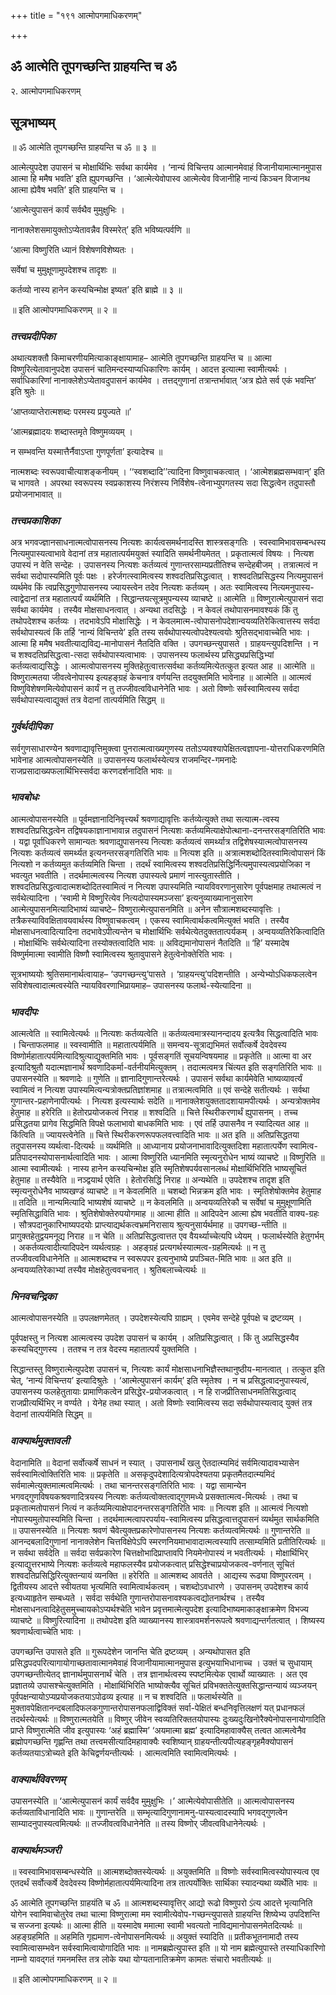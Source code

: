 +++
title = "१९१ आत्मोपगमाधिकरणम्"

+++


## ॐ आत्मेति तूपगच्छन्ति ग्राहयन्ति च ॐ

२. आत्मोपगमाधिकरणम्

## **सूत्रभाष्यम्**

॥ ॐ आत्मेति तूपगच्छन्ति ग्राहयन्ति च ॐ ॥ ३ ॥

आत्मेत्युपदेश उपासनं च मोक्षार्थिभिः सर्वथा कार्यमेव । ‘नान्यं विचिन्तय आत्मानमेवाहं विजानीयामात्मानमुपास आत्मा हि ममैष भवति’ इति ह्युपगच्छन्ति । ‘आत्मेत्येवोपास्व आत्मेत्येव विजानीहि नान्यं किञ्चन विजानथ आत्मा ह्येवैष भवति’ इति ग्राहयन्ति च ।

‘आत्मेत्युपासनं कार्यं सर्वथैव मुमुक्षुभिः ।

नानाक्लेशसमायुक्तोऽप्येतावन्नैव विस्मरेत्’ इति भविष्यत्पर्वणि ॥

‘आत्मा विष्णुरिति ध्यानं विशेषणविशेष्यतः ।

सर्वेषां च मुमुक्षूणामुपदेशश्च तादृशः ॥

कर्तव्यो नास्य हानेन कस्यचिन्मोक्ष इष्यत’ इति ब्राह्मे ॥ ३ ॥

॥ इति आत्मोपगमाधिकरणम् ॥ २ ॥

### ***तत्त्वप्रदीपिका***

अथात्यशक्तौ किमाचरणीयमित्याकाङ्क्षायामाह– आत्मेति तूपगच्छन्ति ग्राहयन्ति च ॥ आत्मा विष्णुरित्येतावानुपदेश उपासनं चातिमन्दस्याप्यधिकारिणः कार्यम् । आदत्त इत्यात्मा स्वामीत्यर्थः । सर्वाधिकारिणां नानाक्लेशेऽप्येतावदुपासनं कार्यमेव । तत्तद्गुणानां तत्रान्तर्भावात् ‘अत्र ह्येते सर्व एकं भवन्ति’ इति श्रुतेः ॥

‘आप्तव्याप्तेरात्मशब्दः परमस्य प्रयुज्यते ॥’

‘आत्मब्रह्मादयः शब्दास्तमृते विष्णुमव्ययम् ।

न सम्भवन्ति यस्मात्तैर्नैवाऽप्ता गुणपूर्णता’ इत्यादेश्च ॥

नात्मशब्दः स्वरूपवाचीत्याशङ्कनीयम् । ‘‘स्वशब्दादि’’त्यादिना विष्णुवाचकत्वात् । ‘आत्मेशब्रह्मसम्भवान्’ इति च भागवते । अपरथा स्वरूपस्य स्वप्रकाशस्य निरंशस्य निर्विशेष-त्वेनाभ्युपगतस्य सदा सिद्धत्वेन तदुपास्तौ प्रयोजनाभावात् ॥

### ***तत्त्वप्रकाशिका***

अत्र भगवज्ज्ञानसाधनात्मत्वोपासनस्य नित्यशः कार्यत्वसमर्थनादस्ति शास्त्रसङ्गतिः । स्वस्वामिभावसम्बन्धस्य नित्यमुपास्यत्वाभावे वेदानां तत्र महातात्पर्यमयुक्तं स्यादिति समर्थनीयमेतत् । प्रकृतात्मत्वं विषयः । नित्यश उपास्यं न वेति सन्देहः । उपासनस्य नित्यशः कर्तव्यत्वं गुणान्तरसाम्यप्रतीतिश्च सन्देहबीजम् । तत्रात्मत्वं न सर्वथा सदोपास्यमिति पूर्वः पक्षः । हरेर्जगत्स्वामित्वस्य शश्वदतिप्रसिद्धत्वात् । शश्वदतिप्रसिद्धस्य नित्यमुपासनं व्यर्थमेव किं त्वप्रसिद्धगुणोपासनस्य ज्यायस्त्वेन तदेव नित्यशः कर्तव्यम् । अतः स्वामित्वस्य नित्यमनुपास्य-त्वाद्वेदानां तत्र महातात्पर्यं व्यर्थमिति । सिद्धान्तयत्सूत्रमुपन्यस्य व्याचष्टे ॥ आत्मेति ॥ विष्णुरात्मेत्युपासनं सदा सर्वथा कार्यमेव । तस्यैव मोक्षसाधनत्वात् । अन्यथा तदसिद्धेः । न केवलं तथोपासनमावश्यकं किं तु तथोपदेशश्च कर्तव्यः । तदभावेऽपि मोक्षासिद्धेः । न केवलमात्म-त्वोपासनोपदेशान्वयव्यतिरेकित्वात्तस्य सर्वदा सर्वथोपास्यत्वं किं तर्हि ‘नान्यं विचिन्तये’ इति तस्य सर्वथोपास्यत्वोपदेश्यत्वयोः श्रुतिसद्भावाच्चेति भावः । आत्मा हि ममैष भवतीत्याद्यविद्य-मानोपासनं नैतदिति वक्ति । उपगच्छन्त्युपासते । ग्राहयन्त्युपदिशन्ति । न च शश्वदतिप्रसिद्धत्वा-त्सदा सर्वथोपास्यत्वाभावः । उपासनस्य फलार्थस्य प्रसिद्ध्यप्रसिद्धिभ्यां कर्तव्यत्वाद्यसिद्धेः । आत्मत्वोपासनस्य मुक्तिहेतुत्वात्तत्सर्वथा कर्तव्यमित्येतत्कुत इत्यत आह ॥ आत्मेति ॥ विष्णुरात्मतया जीवत्वेनोपास्य इत्यहङ्ग्रहं केचनात्र वर्णयन्ति तदयुक्तमिति भावेनाह ॥ आत्मेति ॥ आत्मत्वं विष्णुविशेषणमित्येवोपासनं कार्यं न तु तज्जीवत्वविधानेनेति भावः । अतो विष्णोः सर्वस्वामित्वस्य सर्वदा सर्वथोपास्यत्वाद्युक्तं तत्र वेदानां तात्पर्यमिति सिद्धम् ॥

### ***गुर्वर्थदीपिका***

सर्वगुणसाधारण्येन श्रवणाद्यावृत्तिमुक्त्वा पुनरात्मत्वाख्यगुणस्य ततोऽप्यवश्यापेक्षितत्वज्ञापना-योत्तराधिकरणमिति भावेनाह आत्मत्वोपासनस्येति ॥ उपासनस्य फलार्थस्येत्यत्र राजमन्दिर-गमनादेः राजप्रसादाख्यफलार्थिभिस्सर्वदा करणदर्शनादिति भावः ॥

### ***भावबोधः***

आत्मत्वोपासनस्येति ॥ पूर्वमज्ञानादिनिवृत्त्यर्थं श्रवणाद्यावृत्तिः कर्तव्येत्युक्ते तथा सत्यात्म-त्वस्य शश्वदतिप्रसिद्धत्वेन तद्विषयकाज्ञानाभावान्न तदुपासनं नित्यशः कर्तव्यमित्याक्षेपोत्थाना-दनन्तरसङ्गतिरिति भावः । यद्वा पूर्वाधिकरणे सामान्यतः श्रवणाद्युपासनस्य नित्यशः कर्तव्यत्वं समर्थ्यात्र तद्विशेषस्यात्मत्वोपासनस्य नित्यशः कर्तव्यत्वं समर्थ्यत इत्यनन्तरसङ्गतिरिति भावः ॥ नित्यश इति ॥ अत्रात्मशब्दोदितस्वामित्वोपासनं किं नित्यशो न कर्तव्यमुत कर्तव्यमिति चिन्ता । तदर्थं स्वामित्वस्य शश्वदतिप्रसिद्धिर्नित्यमुपास्यत्वप्रयोजिका न भवत्युत भवतीति । तदर्थमात्मत्वस्य नित्यश उपास्यत्वे प्रमाणं नास्त्युतास्तीति । शश्वदतिप्रसिद्धत्वादात्मशब्दोदितस्वामित्वं न नित्यश उपास्यमिति न्यायविवरणानुसारेण पूर्वपक्षमाह तथात्मत्वं न सर्वथेत्यादिना । ‘स्वामी मे विष्णुरित्येव नित्यदोपास्यमञ्जसा’ इत्यनुव्याख्यानानुसारेण आत्मेत्युपासनमित्यादिभाष्यं व्याचष्टे– विष्णुरात्मेत्युपासनमिति ॥ अनेन सौत्रात्मशब्दस्यावृत्तिः । तत्रैकस्याविवक्षितावयवार्थस्य विष्णुवाचकत्वम् । एकस्य स्वामित्वार्थकत्वमित्युक्तं भवति । तस्यैव मोक्षसाधनत्वादित्यादिना तदभावेऽपीत्यन्तेन च मोक्षार्थिभिः सर्वथेत्येतदुक्ततात्पर्यकम् । अन्वयव्यतिरेकित्वादिति । मोक्षार्थिभिः सर्वथेत्यादिना तस्योक्तत्वादिति भावः ॥ अविद्यमानोपासनं नैतदिति ॥ ‘हि’ यस्मादेष विष्णुर्ममात्मा स्वामीति विष्णौ स्वामित्वस्य श्रुतावुपासने हेतुत्वेनोक्तेरिति भावः ।

सूत्रभाष्ययोः श्रुतिसमानार्थत्वायाह– ‘उपगच्छन्त्यु’पासते । ‘ग्राहयन्त्यु’पदिशन्तीति । अन्येभ्योऽधिकफलत्वेन सविशेषत्वादात्मत्वस्येति न्यायविवरणाभिप्रायमाह– उपासनस्य फलार्थ-स्येत्यादिना ॥

### ***भावदीपः***

आत्मत्वेति ॥ स्वामित्वेत्यर्थः ॥ नित्यशः कर्तव्यत्वेति ॥ कर्तव्यत्वमात्रस्यानन्दादय इत्यत्रैव सिद्धत्वादिति भावः । चिन्ताफलमाह ॥ स्वस्वामीति ॥ महातात्पर्यमिति ॥ समन्वय-सूत्राद्यभिमतं सर्वोत्कर्षे देवदेवस्य विष्णोर्महातात्पर्यमित्यादिश्रुत्याद्युक्तमिति भावः । पूर्वसङ्गतिं सूचयन्विषयमाह ॥ प्रकृतेति ॥ आत्मा वा अर इत्यादिश्रुतौ यदात्मज्ञानार्थं श्रवणादिकर्मा-वर्तनीयमित्युक्तम् । तदात्मत्वमत्र चिंत्यत इति सङ्गतिरिति भावः ॥ उपासनस्येति ॥ श्रवणादेः ॥ गुणेति ॥ ज्ञानादिगुणान्तरेत्यर्थः । उपासनं सर्वथा कार्यमेवेति भाष्यव्यावर्त्यं स्वामित्वं न नित्यश उपास्यमित्यन्यत्रोक्तप्रतिज्ञांशमाह ॥ तत्रात्मत्वमिति ॥ एवं सन्देहे सतीत्यर्थः । सर्वथा गुणान्तर-प्रहाणेनापीत्यर्थः । नित्यश इत्यस्यार्थः सदेति ॥ नानाक्लेशयुक्ततादशायामपीत्यर्थः । अन्यत्रोक्तमेव हेतुमाह ॥ हरेरिति ॥ हेतोरप्रयोजकत्वं निराह ॥ शश्वदिति ॥ चित्ते स्थिरीकरणार्थं ह्युपासनम् । तच्च प्रसिद्धतया प्रागेव सिद्धमिति विपक्षे फलाभावो बाधकमिति भावः । एवं तर्हि उपासनैव न स्यादित्यत आह ॥ किंत्विति ॥ ज्यायस्त्वेनेति ॥ चित्ते स्थिरीकरणरूपफलवत्त्वादिति भावः ॥ अत इति ॥ अतिप्रसिद्धतया तदुपासनस्य व्यर्थत्वा-दित्यर्थः ॥ व्यर्थमिति ॥ आध्यानाय प्रयोजनाभावादित्युक्तदिशा महातात्पर्येण स्वामित्व-प्रतिपादनस्योपासनार्थत्वादिति भावः । आत्मा विष्णुरिति ध्यानमिति स्मृत्यनुरोधेन भाष्यं व्याचष्टे ॥ विष्णुरिति ॥ आत्मा स्वामीत्यर्थः । नास्य हानेन कस्यचिन्मोक्ष इति स्मृतिशेषपर्यवसानलब्धं मोक्षार्थिभिरिति भाष्यसूचितं हेतुमाह ॥ तस्यैवेति ॥ नञ्द्वयार्थ एवेति । हेतोरसिद्धिं निराह ॥ अन्यथेति ॥ उपदेशश्च तादृश इति स्मृत्यनुरोधेनैव भाष्यखण्डं व्याचष्टे ॥ न केवलमिति ॥ चशब्दो भिन्नक्रम इति भावः । स्मृतिशेषोक्तमेव हेतुमाह ॥ तदिति ॥ नान्यमित्यादि भाष्यशेषं व्याचष्टे ॥ न केवलमिति ॥ अन्वयव्यतिरेकौ च सर्वेषां च मुमुक्षूणामिति स्मृतिसिद्धाविति भावः । श्रुतिशेषोक्तेरुपयोगमाह ॥ आत्मा हीति ॥ आदिपदेन आत्मा ह्येष भवतीति वाक्य-ग्रहः । सौत्रपदानुकारिभाष्यपदयोः प्राप्त्याद्यर्थकत्वभ्रमनिरासाय श्रुत्यनुसार्यर्थमाह ॥ उपगच्छ-न्तीति ॥ प्रागुक्तहेतुद्वयमनूद्य निराह ॥ न चेति ॥ अतिप्रसिद्धत्वात्तत एव वैयर्थ्याच्चेत्यपि ध्येयम् । फलार्थस्येति हेतुगर्भम् । अकर्तव्यत्वादीत्यादिपदेन व्यर्थत्वग्रहः । अहङ्ग्रहं प्रत्यगर्थस्यात्मत्व-ग्रहमित्यर्थः ॥ न तु तज्जीवत्वविधानेनेति ॥ आत्मशब्दश्च न स्वरूपपर इत्यनुभाष्ये प्रपञ्चित-मिति भावः ॥ अत इति ॥ अन्वयव्यतिरेकाभ्यां तस्यैव मोक्षहेतुत्ववचनात् । श्रुतिबलाच्चेत्यर्थः ॥

### ***भिनवचन्द्रिका***

आत्मत्वोपासनस्येति ॥ उपलक्षणमेतत् । उपदेशस्येत्यपि ग्राह्यम् । एवमेव सन्देहे पूर्वपक्षे च द्रष्टव्यम् ।

पूर्वपक्षस्तु न नित्यश आत्मत्वस्य उपदेश उपासनं च कार्यम् । अतिप्रसिद्धत्वात् । किं तु अप्रसिद्धस्यैव कस्यचिद्गुणस्य । ततश्च न तत्र वेदस्य महातात्पर्यं युक्तमिति ।

सिद्धान्तस्तु विष्णुरात्मेत्युपदेश उपासनं च, नित्यशः कार्यं मोक्षसाधनाभिज्ञैस्तथानुष्ठीय-मानत्वात् । तत्कुत इति चेत्, ‘नान्यं विचिन्तय’ इत्यादिश्रुतेः । ‘आत्मेत्युपासनं कार्यम्’ इति स्मृतेश्व । न च प्रसिद्धत्वादनुपास्यत्वं, उपासनस्य फलहेतुतायाः प्रामाणिकत्वेन प्रसिद्धेर-प्रयोजकत्वात् । न हि राजप्रीतिसाधनमतिसिद्धत्वाद् राजप्रीत्यर्थिभिर् न वर्ण्यते । येनेह तथा स्यात् । अतो विष्णोः स्वामित्वस्य सदा सर्वथोपास्यत्वाद् युक्तं तत्र वेदानां तात्पर्यमिति सिद्धम् ॥

### ***वाक्यार्थमुक्तावली***

वेदानामिति ॥ वेदानां सर्वोत्कर्षे साधनं न स्यात् । उपासनार्थं खलु ऐतदात्म्यमिदं सर्वमित्यादावभ्यासेन सर्वस्वामित्वोक्तिरिति भावः ॥ प्रकृतेति ॥ असकृदुपदेशादित्यत्रोपदेश्यतया प्रकृतमैतदात्म्यमिदं सर्वमात्मेत्युक्तमात्मत्वमित्यर्थः । तथा चानन्तरसङ्गतिरिति भावः । यद्वा सामान्येन भगवद्गुणविषयकश्रवणादित्रयस्य नित्यशः कर्तव्यत्वोक्तत्वाद्गुणमध्ये प्रसक्तात्मत्व-मित्यर्थः । तथा च प्रकृतात्मतोपासनं नित्यं न कर्तव्यमित्याक्षेपादनन्तरसङ्गतिरिति भावः ॥ नित्यश इति ॥ आत्मत्वं नित्यशो नोपास्यमुतोपास्यमिति चिन्ता । तदर्थमात्मत्वापरपर्याय-स्वामित्वस्य प्रसिद्धत्वात्तदुपासनं व्यर्थमुत सार्थकमिति ॥ उपासनस्येति ॥ नित्यशः श्रवणं चैवेत्युक्तप्रकारेणोपासनस्य नित्यशः कर्तव्यत्वमित्यर्थः ॥ गुणान्तरेति ॥ आनन्दबलादिगुणानां नानाक्लेशेन चित्तविक्षेपेऽपि स्मरणनियमाभावादात्मत्वस्यापि तत्साम्यमिति प्रतीतिरित्यर्थः ॥ न सर्वथा सर्वदेति ॥ सर्वदा सर्वप्रकारेण चित्तक्षोभादिप्राप्तावपि नियमेनोपास्यं न भवतीत्यर्थः । मोक्षार्थिभिर् इत्याद्युत्तरभाष्ये नित्यशः कर्तव्यत्वे महाफलस्यैव प्रयोजकत्वात् प्रसिद्धेश्चाप्रयोजकत्व-वर्णनात् सूचितं शश्वदतिप्रसिद्धिरित्युक्तन्यायं व्यनक्ति ॥ हरेरिति ॥ आत्मशब्द आवर्तते । आद्यस्य रूढ्या विष्णुपरत्वम् । द्वितीयस्य आदत्ते स्वीयतया भृत्यमिति स्वामित्वार्थकत्वम् । चशब्दोऽवधारणे । उपासनम् उपदेशश्च कार्य इत्यध्याहृतेन सम्बध्यते । सर्वदा सर्वथेति गुणान्तरोपासनावश्यकत्वद्योतनार्थश्च । तस्यैव मोक्षसाधनत्वादिहेतुसमुच्चायकोऽप्यर्थश्चेति भावेन प्रवृत्तमात्मेत्युपदेश इत्यादिभाष्यमाकाङ्क्षाक्रमेण विभज्य व्याचष्टे ॥ विष्णुरित्यादिना ॥ तथोपदेश इति व्याख्यानस्य शास्त्रावमर्शनरूपत्वे श्रवणाद्यन्तर्गतत्वात् । शिष्यस्य श्रवणार्थत्वाच्चेति भावः ।

उपगच्छन्ति उपासते इति ॥ गुरूपदेशेन जानन्ति चेति द्रष्टव्यम् । अन्यथोपासत इति प्रसिद्धपदपरित्यागायोगाच्छतावात्मानमेवाहं विजानीयामात्मानमुपास इत्युभयाभिधानाच्च । उक्तं च सुधायाम् उपगच्छन्तीत्येतद् ज्ञानार्थमुपासनार्थं चेति । तत्र ज्ञानार्थत्वस्य स्पष्टमित्येक एवार्थो व्याख्यातः । अत एव प्रज्ञातव्ये उपासश्चेत्युक्तमिति । मोक्षार्थिभिरिति भाष्योक्त्यैव सूचितं प्रविभक्ततेत्युक्तसिद्धान्तन्यायं व्यञ्जयन् पूर्वपक्षन्यायोऽप्यप्रयोजकतयाऽपोढव्य इत्याह ॥ न च शश्वदिति ॥ फलार्थस्येति ॥ मुक्तावपेक्षितानन्दबलादिफलकगुणान्तरोपासनफलाद्विविक्तं सर्वा-पेक्षितं बन्धनिवृत्तिलक्षणं यत् प्रधानफलं तदर्थस्येत्यर्थः ॥ विष्णुरात्मतयेति ॥ विष्णुर् जीवेन स्वव्यतिरिक्ततयोपास्यः दुःख्यदुःखिनोरैक्येनोपासनायोगादिति प्राप्ते विष्णुरात्मेति जीव इत्युपास्यः ‘अहं ब्रह्मास्मि’ ‘अयमात्मा ब्रह्म’ इत्यादिमहावाक्यैस् तत्वत आत्मत्वेनैव ब्रह्मोपगच्छन्ति गृह्णन्ति तथा तत्त्वमसीत्यादिमहावाक्यैः स्वशिष्यान् ग्राहयन्तीत्यपीत्यहङ्गृहमैक्योपासनं कर्तव्यतयाऽत्रोच्यते इति केचिद्वर्णयन्तीत्यर्थः । आत्मत्वमिति स्वामित्वमित्यर्थः ।

### ***वाक्यार्थविवरणम्***

उपासनस्येति ॥ ‘आत्मेत्युपासनं कार्यं सर्वदैव मुमुक्षुभिः ।’ आत्मेत्येवोपासीतेति ॥ आत्मत्वोपासनस्य कर्तव्यताविधानादिति भावः ॥ गुणान्तरेति ॥ सम्भृत्यादिगुणानामनु-पास्यत्वादस्यापि भगवद्गुणत्वेन साम्यादनुपास्यत्वमित्यर्थः ॥ तज्जीवत्वविधानेनेति ॥ तस्य विष्णोर् जीवत्वविधानेनेत्यर्थः ।

### ***वाक्यार्थमञ्जरी***

॥ स्वस्वामिभावसम्बन्धस्येति ॥ आत्मशब्दोक्तस्येत्यर्थः ॥ अयुक्तमिति ॥ विष्णोः सर्वस्वामित्वस्योपास्यत्व एव एतदर्थं सर्वोत्कर्षे देवदेवस्य विष्णोर्महातात्पर्यमित्यादिना तत्र तात्पर्योक्तिः सार्थिका स्यादन्यथा व्यर्थेति भावः ॥

ॐ आत्मेति तूपगच्छन्ति ग्राहयंति च ॐ ॥ आत्मशब्दस्यावृत्तिर् आद्यो रूढो विष्णुपरो ऽंत्य आदत्ते भृत्यानिति योगेन स्वामिवाचोतुरेव तथा चात्मा विष्णुरात्मा मम स्वामीत्येवोप-गच्छन्त्युपासते ग्राहयन्ति शिष्येभ्य उपदिशन्ति च सज्जना इत्यर्थः ॥ आत्मा हीति ॥ यस्मादेष ममात्मा स्वामी भवत्यतो नाविद्यमानोपासनमेतदित्यर्थः ॥ अहङ्ग्रहमिति ॥ अहमिति गृह्यमाण-त्वेनोपासनमित्यर्थः ॥ अयुक्तं स्यादिति ॥ प्रतीकभूतनामादौ तस्य स्वामित्वासम्भवेन सर्वस्वामित्वायोगादिति भावः ॥ नामब्रह्मेत्युपास्त इति ॥ यो नाम ब्रह्मेत्युपास्ते तस्याधिकारिणो नाम्नो यावद्गतं गमनमस्ति तत्र लोके यथा योग्यतानातिक्रमेण कामतः संचारो भवतीत्यर्थः ॥

॥ इति आत्मोपगमाधिकरणम् ॥ २ ॥

